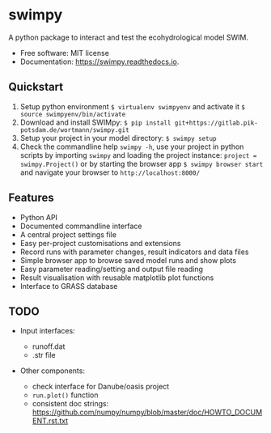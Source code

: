 swimpy
======


A python package to interact and test the ecohydrological model SWIM.


* Free software: MIT license
* Documentation: https://swimpy.readthedocs.io.


Quickstart
----------

1. Setup python environment ``$ virtualenv swimpyenv`` and activate it
   ``$ source swimpyenv/bin/activate``
2. Download and install SWIMpy:
   ``$ pip install git+https://gitlab.pik-potsdam.de/wortmann/swimpy.git``
3. Setup your project in your model directory: ``$ swimpy setup``
4. Check the commandline help ``swimpy -h``, use your project in python
   scripts by importing ``swimpy`` and loading the project instance:
   ``project = swimpy.Project()`` or by starting the browser app
   ``$ swimpy browser start`` and navigate your browser to ``http://localhost:8000/``


Features
--------

* Python API
* Documented commandline interface
* A central project settings file
* Easy per-project customisations and extensions
* Record runs with parameter changes, result indicators and data files
* Simple browser app to browse saved model runs and show plots
* Easy parameter reading/setting and output file reading
* Result visualisation with reusable matplotlib plot functions
* Interface to GRASS database


TODO
----

* Input interfaces:

  * runoff.dat
  * .str file

* Other components:

  * check interface for Danube/oasis project
  * ``run.plot()`` function
  * consistent doc strings: https://github.com/numpy/numpy/blob/master/doc/HOWTO_DOCUMENT.rst.txt
